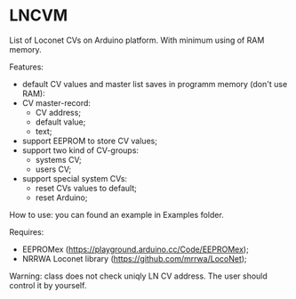 # LNCVM

List of Loconet CVs on Arduino platform. With minimum using of RAM memory.

Features:
- default CV values and master list saves in programm memory (don't use RAM):
- CV master-record:
    * CV address;
    * default value;
    * text;
- support EEPROM to store CV values;
- support two kind of CV-groups:
    * systems CV;
    * users CV;
- support special system CVs:
   * reset CVs values to default;
   * reset Arduino; 
   
How to use: you can found an example in Examples folder.

Requires: 
- EEPROMex (https://playground.arduino.cc/Code/EEPROMex);
- NRRWA Loconet library (https://github.com/mrrwa/LocoNet);

Warning: class does not check uniqly LN CV address. The user should control it by yourself.
